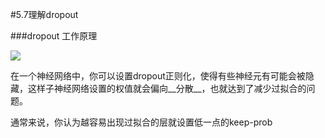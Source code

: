 #5.7理解dropout

###dropout 工作原理

![](https://cdn.jsdelivr.net/gh/tj-messi/picture/1726668490356.png)

在一个神经网络中，你可以设置dropout正则化，使得有些神经元有可能会被隐藏，这样子神经网络设置的权值就会偏向__分散__，也就达到了减少过拟合的问题。

通常来说，你认为越容易出现过拟合的层就设置低一点的keep-prob